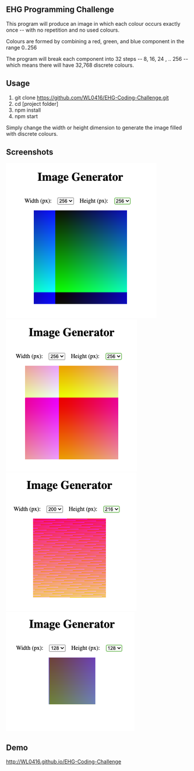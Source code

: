 ## EHG Programming Challenge

This program will produce an image in which each colour occurs exactly once -- with no repetition and no used colours.

Colours are formed by combining a red, green, and blue component in the range 0..256

The program will break each component into 32 steps -- 8, 16, 24 , .. 256 -- which means there will have 32,768 discrete colours.

## Usage

1. git clone https://github.com/WL0416/EHG-Coding-Challenge.git
2. cd [project folder]
3. npm install
4. npm start

Simply change the width or height dimension to generate the image filled with discrete colours.

## Screenshots

![Screenshot One](https://github.com/WL0416/EHG-Coding-Challenge/blob/main/screenshots/ss1.png)
![Screenshot Two](https://github.com/WL0416/EHG-Coding-Challenge/blob/main/screenshots/ss2.png)
![Screenshot Three](https://github.com/WL0416/EHG-Coding-Challenge/blob/main/screenshots/ss3.png)
![Screenshot Four](https://github.com/WL0416/EHG-Coding-Challenge/blob/main/screenshots/ss4.png)


## Demo

http://WL0416.github.io/EHG-Coding-Challenge
